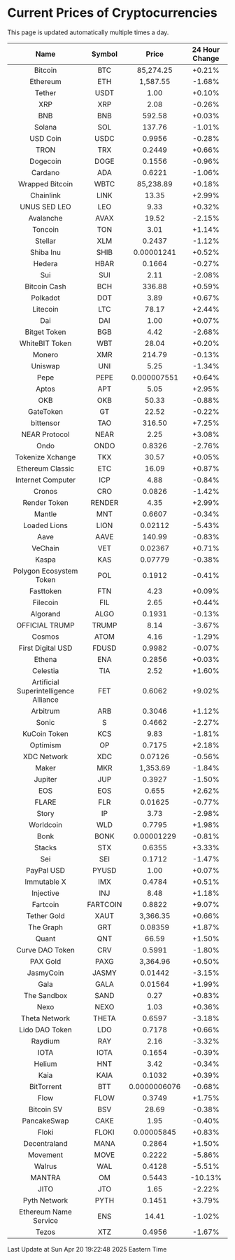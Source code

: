 # Current Prices of Cryptocurrencies
This page is updated automatically multiple times a day.

| Name | Symbol | Price | 24 Hour Change |
| :---: |:---:| :---: | :---: |
| Bitcoin | BTC | 85,274.25 | +0.21% |
| Ethereum | ETH | 1,587.55 | -1.68% |
| Tether | USDT | 1.00 | +0.10% |
| XRP | XRP | 2.08 | -0.26% |
| BNB | BNB | 592.58 | +0.03% |
| Solana | SOL | 137.76 | -1.01% |
| USD Coin | USDC | 0.9956 | -0.28% |
| TRON | TRX | 0.2449 | +0.66% |
| Dogecoin | DOGE | 0.1556 | -0.96% |
| Cardano | ADA | 0.6221 | -1.06% |
| Wrapped Bitcoin | WBTC | 85,238.89 | +0.18% |
| Chainlink | LINK | 13.35 | +2.99% |
| UNUS SED LEO | LEO | 9.33 | +0.32% |
| Avalanche | AVAX | 19.52 | -2.15% |
| Toncoin | TON | 3.01 | +1.14% |
| Stellar | XLM | 0.2437 | -1.12% |
| Shiba Inu | SHIB | 0.00001241 | +0.52% |
| Hedera | HBAR | 0.1664 | -0.27% |
| Sui | SUI | 2.11 | -2.08% |
| Bitcoin Cash | BCH | 336.88 | +0.59% |
| Polkadot | DOT | 3.89 | +0.67% |
| Litecoin | LTC | 78.17 | +2.44% |
| Dai | DAI | 1.00 | +0.07% |
| Bitget Token | BGB | 4.42 | -2.68% |
| WhiteBIT Token | WBT | 28.04 | +0.20% |
| Monero | XMR | 214.79 | -0.13% |
| Uniswap | UNI | 5.25 | -1.34% |
| Pepe | PEPE | 0.000007551 | +0.64% |
| Aptos | APT | 5.05 | +2.95% |
| OKB | OKB | 50.33 | -0.88% |
| GateToken | GT | 22.52 | -0.22% |
| bittensor | TAO | 316.50 | +7.25% |
| NEAR Protocol | NEAR | 2.25 | +3.08% |
| Ondo | ONDO | 0.8326 | -2.76% |
| Tokenize Xchange | TKX | 30.57 | +0.05% |
| Ethereum Classic | ETC | 16.09 | +0.87% |
| Internet Computer | ICP | 4.88 | -0.84% |
| Cronos | CRO | 0.0826 | -1.42% |
| Render Token | RENDER | 4.35 | +2.99% |
| Mantle | MNT | 0.6607 | -0.34% |
| Loaded Lions | LION | 0.02112 | -5.43% |
| Aave | AAVE | 140.99 | -0.83% |
| VeChain | VET | 0.02367 | +0.71% |
| Kaspa | KAS | 0.07779 | -0.38% |
| Polygon Ecosystem Token | POL | 0.1912 | -0.41% |
| Fasttoken | FTN | 4.23 | +0.09% |
| Filecoin | FIL | 2.65 | +0.44% |
| Algorand | ALGO | 0.1931 | -0.13% |
| OFFICIAL TRUMP | TRUMP | 8.14 | -3.67% |
| Cosmos | ATOM | 4.16 | -1.29% |
| First Digital USD | FDUSD | 0.9982 | -0.07% |
| Ethena | ENA | 0.2856 | +0.03% |
| Celestia | TIA | 2.52 | +1.60% |
| Artificial Superintelligence Alliance | FET | 0.6062 | +9.02% |
| Arbitrum | ARB | 0.3046 | +1.12% |
| Sonic | S | 0.4662 | -2.27% |
| KuCoin Token | KCS | 9.83 | -1.81% |
| Optimism | OP | 0.7175 | +2.18% |
| XDC Network | XDC | 0.07126 | -0.56% |
| Maker | MKR | 1,353.69 | -1.84% |
| Jupiter | JUP | 0.3927 | -1.50% |
| EOS | EOS | 0.655 | +2.62% |
| FLARE | FLR | 0.01625 | -0.77% |
| Story | IP | 3.73 | -2.98% |
| Worldcoin | WLD | 0.7795 | +1.98% |
| Bonk | BONK | 0.00001229 | -0.81% |
| Stacks | STX | 0.6355 | +3.33% |
| Sei | SEI | 0.1712 | -1.47% |
| PayPal USD | PYUSD | 1.00 | +0.07% |
| Immutable X | IMX | 0.4784 | +0.51% |
| Injective | INJ | 8.48 | +1.18% |
| Fartcoin | FARTCOIN | 0.8822 | +9.07% |
| Tether Gold | XAUT | 3,366.35 | +0.66% |
| The Graph | GRT | 0.08359 | +1.87% |
| Quant | QNT | 66.59 | +1.50% |
| Curve DAO Token | CRV | 0.5991 | -1.80% |
| PAX Gold | PAXG | 3,364.96 | +0.50% |
| JasmyCoin | JASMY | 0.01442 | -3.15% |
| Gala | GALA | 0.01564 | +1.99% |
| The Sandbox | SAND | 0.27 | +0.83% |
| Nexo | NEXO | 1.03 | +0.36% |
| Theta Network | THETA | 0.6597 | -3.18% |
| Lido DAO Token | LDO | 0.7178 | +0.66% |
| Raydium | RAY | 2.16 | -3.32% |
| IOTA | IOTA | 0.1654 | -0.39% |
| Helium | HNT | 3.42 | -0.34% |
| Kaia | KAIA | 0.1032 | +0.39% |
| BitTorrent | BTT | 0.0000006076 | -0.68% |
| Flow | FLOW | 0.3749 | +1.75% |
| Bitcoin SV | BSV | 28.69 | -0.38% |
| PancakeSwap | CAKE | 1.95 | -0.40% |
| Floki | FLOKI | 0.00005845 | +0.83% |
| Decentraland | MANA | 0.2864 | +1.50% |
| Movement | MOVE | 0.2222 | -5.86% |
| Walrus | WAL | 0.4128 | -5.51% |
| MANTRA | OM | 0.5443 | -10.13% |
| JITO | JTO | 1.65 | -2.22% |
| Pyth Network | PYTH | 0.1451 | +3.79% |
| Ethereum Name Service | ENS | 14.41 | -1.02% |
| Tezos | XTZ | 0.4956 | -1.67% |

Last Update at Sun Apr 20 19:22:48 2025 Eastern Time